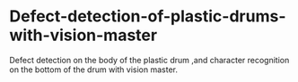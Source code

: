 # Defect-detection-of-plastic-drums-with-vision-master
Defect detection on the body of the plastic drum ,and character recognition on the bottom of the drum with vision master.

